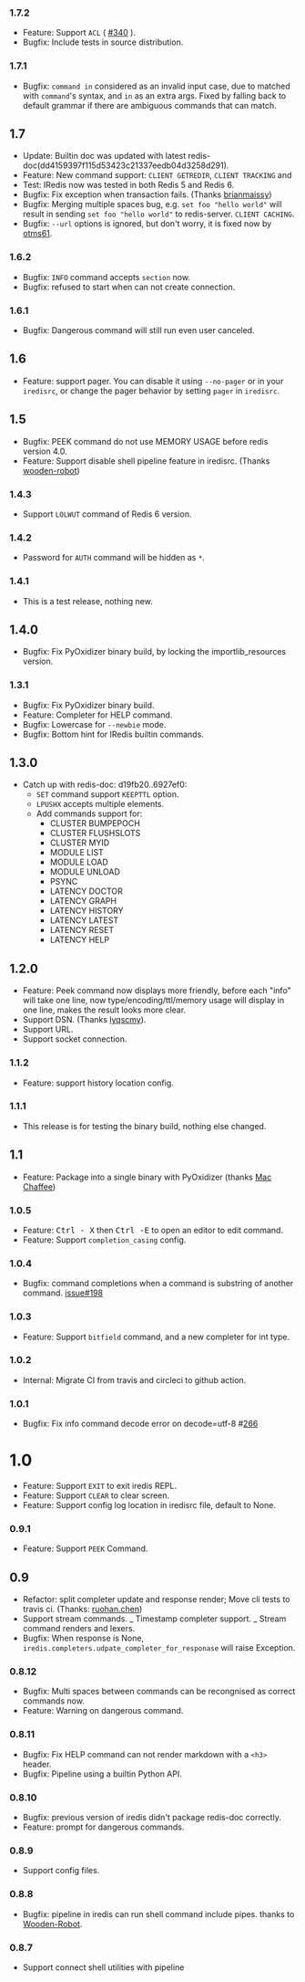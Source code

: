 ### 1.7.2

- Feature: Support `ACL` ( [#340](https://github.com/laixintao/iredis/pull/343)
  ).
- Bugfix: Include tests in source distribution.

### 1.7.1

- Bugfix: `command in` considered as an invalid input case, due to matched with
  `command`'s syntax, and `in` as an extra args. Fixed by falling back to
  default grammar if there are ambiguous commands that can match.

## 1.7

- Update: Builtin doc was updated with latest
  redis-doc(dd4159397f115d53423c21337eedb04d3258d291).
- Feature: New command support: `CLIENT GETREDIR`, `CLIENT TRACKING` and
- Test: IRedis now was tested in both Redis 5 and Redis 6.
- Bugfix: Fix exception when transaction fails. (Thanks [brianmaissy])
- Bugfix: Merging multiple spaces bug, e.g. `set foo "hello world"` will result
  in sending `set foo "hello world"` to redis-server. `CLIENT CACHING`.
- Bugfix: `--url` options is ignored, but don't worry, it is fixed now by
  [otms61].

### 1.6.2

- Bugfix: `INFO` command accepts `section` now.
- Bugfix: refused to start when can not create connection.

### 1.6.1

- Bugfix: Dangerous command will still run even user canceled.

## 1.6

- Feature: support pager. You can disable it using `--no-pager` or in your
  `iredisrc`, or change the pager behavior by setting `pager` in `iredisrc`.

## 1.5

- Bugfix: PEEK command do not use MEMORY USAGE before redis version 4.0.
- Feature: Support disable shell pipeline feature in iredisrc. (Thanks
  [wooden-robot])

### 1.4.3

- Support `LOLWUT` command of Redis 6 version.

### 1.4.2

- Password for `AUTH` command will be hidden as `*`.

### 1.4.1

- This is a test release, nothing new.

## 1.4.0

- Bugfix: Fix PyOxidizer binary build, by locking the importlib_resources
  version.

### 1.3.1

- Bugfix: Fix PyOxidizer binary build.
- Feature: Completer for HELP command.
- Bugfix: Lowercase for `--newbie` mode.
- Bugfix: Bottom hint for IRedis builtin commands.

## 1.3.0

- Catch up with redis-doc: d19fb20..6927ef0:
  - `SET` command support `KEEPTTL` option.
  - `LPUSHX` accepts multiple elements.
  - Add commands support for:
    - CLUSTER BUMPEPOCH
    - CLUSTER FLUSHSLOTS
    - CLUSTER MYID
    - MODULE LIST
    - MODULE LOAD
    - MODULE UNLOAD
    - PSYNC
    - LATENCY DOCTOR
    - LATENCY GRAPH
    - LATENCY HISTORY
    - LATENCY LATEST
    - LATENCY RESET
    - LATENCY HELP

## 1.2.0

- Feature: Peek command now displays more friendly, before each "info" will take
  one line, now type/encoding/ttl/memory usage will display in one line, makes
  the result looks more clear.
- Support DSN. (Thanks [lyqscmy]).
- Support URL.
- Support socket connection.

### 1.1.2

- Feature: support history location config.

### 1.1.1

- This release is for testing the binary build, nothing else changed.

## 1.1

- Feature: Package into a single binary with PyOxidizer (thanks [Mac Chaffee])

### 1.0.5

- Feature: <kbd>Ctrl - X</kbd> then <kbd>Ctrl -E</kbd> to open an editor to edit
  command.
- Feature: Support `completion_casing` config.

### 1.0.4

- Bugfix: command completions when a command is substring of another command.
  [issue#198](https://github.com/laixintao/iredis/issues/198)

### 1.0.3

- Feature: Support `bitfield` command, and a new completer for int type.

### 1.0.2

- Internal: Migrate CI from travis and circleci to github action.

### 1.0.1

- Bugfix: Fix info command decode error on
  decode=utf-8 #[266](https://github.com/laixintao/iredis/pull/266)

# 1.0

- Feature: Support `EXIT` to exit iredis REPL.
- Feature: Support `CLEAR` to clear screen.
- Feature: Support config log location in iredisrc file, default to None.

### 0.9.1

- Feature: Support `PEEK` Command.

## 0.9

- Refactor: split completer update and response render; Move cli tests to travis
  ci. (Thanks: [ruohan.chen])
- Support stream commands. _ Timestamp completer support. _ Stream command
  renders and lexers.
- Bugfix: When response is None,
  `iredis.completers.udpate_completer_for_responase` will raise Exception.

### 0.8.12

- Bugfix: Multi spaces between commands can be recongnised as correct commands
  now.
- Feature: Warning on dangerous command.

### 0.8.11

- Bugfix: Fix HELP command can not render markdown with a `<h3>` header.
- Bugfix: Pipeline using a builtin Python API.

### 0.8.10

- Bugfix: previous version of iredis didn't package redis-doc correctly.
- Feature: prompt for dangerous commands.

### 0.8.9

- Support config files.

### 0.8.8

- Bugfix: pipeline in iredis can run shell command include pipes. thanks to
  [Wooden-Robot].

### 0.8.7

- Support connect shell utilities with pipeline

[wooden-robot]: https://github.com/Wooden-Robot
[ruohan.chen]: https://github.com/crhan
[mac chaffee]: https://github.com/mac-chaffee
[lyqscmy]: https://github.com/lyqscmy
[brianmaissy]: https://github.com/brianmaissy
[otms61]: https://github.com/otms61
